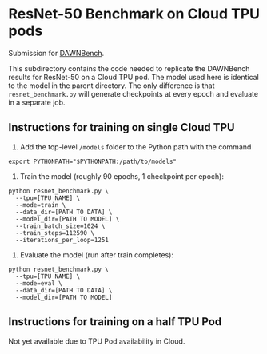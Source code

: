 # ResNet-50 Benchmark on Cloud TPU pods

Submission for [DAWNBench](https://dawn.cs.stanford.edu/benchmark/index.html).

This subdirectory contains the code needed to replicate the DAWNBench results
for ResNet-50 on a Cloud TPU pod. The model used here is identical to the model
in the parent directory. The only difference is that `resnet_benchmark.py` will
generate checkpoints at every epoch and evaluate in a separate job.

## Instructions for training on single Cloud TPU

1. Add the top-level `/models` folder to the Python path with the command

```
export PYTHONPATH="$PYTHONPATH:/path/to/models"
```

1. Train the model (roughly 90 epochs, 1 checkpoint per epoch):
```
python resnet_benchmark.py \
  --tpu=[TPU NAME] \
  --mode=train \
  --data_dir=[PATH TO DATA] \
  --model_dir=[PATH TO MODEL] \
  --train_batch_size=1024 \
  --train_steps=112590 \
  --iterations_per_loop=1251
```

1. Evaluate the model (run after train completes):
```
python resnet_benchmark.py \
  --tpu=[TPU NAME] \
  --mode=eval \
  --data_dir=[PATH TO DATA] \
  --model_dir=[PATH TO MODEL]
```

## Instructions for training on a half TPU Pod

Not yet available due to TPU Pod availability in Cloud.

